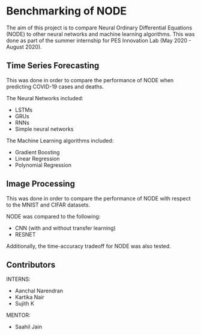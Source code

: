 # Benchmarking of NODE
The aim of this project is to compare Neural Ordinary Differential Equations (NODE) to other neural networks and machine learning algorithms. This was done as part of the summer internship for PES Innovation Lab (May 2020 - August 2020).

## Time Series Forecasting
This was done in order to compare the performance of NODE when predicting COVID-19 cases and deaths.

The Neural Networks included:
- LSTMs
- GRUs
- RNNs
- Simple neural networks

The Machine Learning algorithms included:
- Gradient Boosting
- Linear Regression 
- Polynomial Regression

## Image Processing
This was done in order to compare the performance of NODE with respect to the MNIST and CIFAR datasets.

NODE was compared to the following:
- CNN (with and without transfer learning)
- RESNET

Additionally, the time-accuracy tradeoff for NODE was also tested.

## Contributors
INTERNS:
- Aanchal Narendran
- Kartika Nair
- Sujith K

MENTOR:
- Saahil Jain
